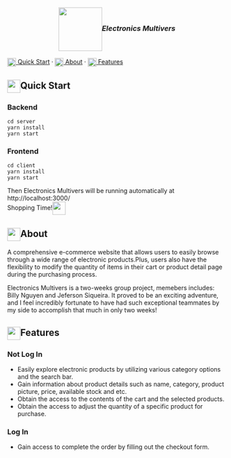 ### <p align="center"><img height="100px" align="center" src="https://cdn.discordapp.com/attachments/899929905318486046/1110477371687059486/EM.png">_Electronics Multivers_</p>

[<img height="20px" align="center" src="https://www.svgrepo.com/show/285449/cocktail.svg"> Quick Start](#quick-start) · [<img height="20px" align="center" src="https://www.svgrepo.com/show/368401/info-bubble.svg"> About](#about) · [<img height="20px" align="center" src="https://www.svgrepo.com/show/285406/champagne.svg"> Features](#features) 

## <img height="30px" align="center" src="https://www.svgrepo.com/show/285449/cocktail.svg">Quick Start
### Backend
```
cd server
yarn install
yarn start
```
### Frontend
```
cd client
yarn install
yarn start
```
Then Electronics Multivers will be running automatically at <a herf="http://localhost:3000/">http://localhost:3000/</a><br/>
Shopping Time!<img height="30px" align="center" src="https://www.svgrepo.com/show/285397/cheers-alcohol.svg">

## <img height="30px" align="center" src="https://www.svgrepo.com/show/368401/info-bubble.svg">About
A comprehensive e-commerce website that allows users to easily browse through a wide range of electronic products.Plus, users also have the flexibility to modify the quantity of items in their cart or product detail page during the purchasing process.

Electronics Multivers is a two-weeks group project, memebers includes: Billy Nguyen and Jeferson Siqueira. It proved to be an exciting adventure, and I feel incredibly fortunate to have had such exceptional teammates by my side to accomplish that much in only two weeks!

## <img height="30px" align="center" src="https://www.svgrepo.com/show/285406/champagne.svg">Features
### Not Log In
- Easily explore electronic products by utilizing various category options and the search bar.
- Gain information about product details such as name, category, product picture, price, available stock and etc.
- Obtain the access to the contents of the cart and the selected products.
- Obtain the access to adjust the quantity of a specific product for purchase.
### Log In
- Gain access to complete the order by filling out the checkout form.




